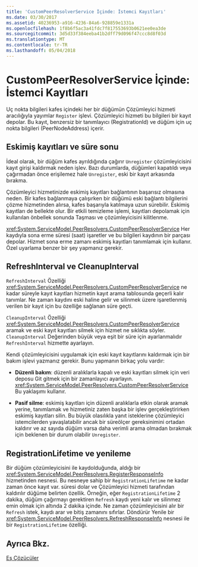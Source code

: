 ```yaml
---
title: 'CustomPeerResolverService İçinde: İstemci Kayıtları'
ms.date: 03/30/2017
ms.assetid: 40236953-a916-4236-84a6-928859e1331a
ms.openlocfilehash: 1f8b6f5ac3a41fdc7f817553693b0621ee0ea3de
ms.sourcegitcommit: 3d5d33f384eeba41b2dff79d096f47ccc8d8f03d
ms.translationtype: MT
ms.contentlocale: tr-TR
ms.lasthandoff: 05/04/2018
---
```

# <a name="inside-the-custompeerresolverservice-client-registrations"></a>CustomPeerResolverService İçinde: İstemci Kayıtları
Uç nokta bilgileri kafes içindeki her bir düğümün Çözümleyici hizmeti aracılığıyla yayımlar `Register` işlevi. Çözümleyici hizmeti bu bilgileri bir kayıt depolar. Bu kayıt, benzersiz bir tanımlayıcı (RegistrationId) ve düğüm için uç nokta bilgileri (PeerNodeAddress) içerir.  
  
## <a name="stale-records-and-expiration-time"></a>Eskimiş kayıtları ve süre sonu  
 İdeal olarak, bir düğüm kafes ayrıldığında çağırır `Unregister` çözümleyicisini kayıt girişi kaldırmak neden işlev. Bazı durumlarda, düğümleri kapatıldı veya çağırmadan önce erişilemez hale `Unregister`, eski bir kayıt arkasında bırakma.  
  
 Çözümleyici hizmetinizde eskimiş kayıtları bağlantının başarısız olmasına neden. Bir kafes bağlanmaya çalışırken bir düğümü eski bağlantı bilgilerini çözme hizmetinden alırsa, kafes başarıyla katılmaya uzun sürebilir. Eskimiş kayıtları de bellekte olur. Bir etkili temizleme işlemi, kayıtları depolamak için kullanılan önbellek sonunda Taşması ve çözümleyicisini kilitlenme.  
  
 <xref:System.ServiceModel.PeerResolvers.CustomPeerResolverService> Her kaydıyla sona erme süresi (saat) işaretler ve bu bilgileri kaydının bir parçası depolar. Hizmet sona erme zamanı eskimiş kayıtları tanımlamak için kullanır. Özel uyarlama benzer bir şey yapmanız gerekir.  
  
## <a name="refreshinterval-and-cleanupinterval"></a>RefreshInterval ve CleanupInterval  
 `RefreshInterval` Özelliği <xref:System.ServiceModel.PeerResolvers.CustomPeerResolverService> ne kadar süreyle kayıt kayıtları hizmetin kayıt arama tablosunda geçerli kalır tanımlar. Ne zaman kaydını eski haline gelir ve silinmek üzere işaretlenmiş verilen bir kayıt için bu özelliğe sağlanan süre geçti.  
  
 `CleanupInterval` Özelliği <xref:System.ServiceModel.PeerResolvers.CustomPeerResolverService> aramak ve eski kayıt kayıtları silmek için hizmet ne sıklıkta söyler. `CleanupInterval` Değerinden büyük veya eşit bir süre için ayarlanmalıdır `RefreshInterval` hizmette ayarlayın.  
  
 Kendi çözümleyicisini uygulamak için eski kayıt kayıtlarını kaldırmak için bir bakım işlevi yazmanız gerekir. Bunu yapmanın birkaç yolu vardır:  
  
-   **Düzenli bakım**: düzenli aralıklarla kapalı ve eski kayıtları silmek için veri deposu Git gitmek için bir zamanlayıcı ayarlayın. <xref:System.ServiceModel.PeerResolvers.CustomPeerResolverService> Bu yaklaşımı kullanır.  
  
-   **Pasif silme**: eskimiş kayıtları için düzenli aralıklarla etkin olarak aramak yerine, tanımlamak ve hizmetiniz zaten başka bir işlev gerçekleştirirken eskimiş kayıtları silin. Bu büyük olasılıkla yanıt isteklerine çözümleyici istemcilerden yavaşlatabilir ancak bir süreölçer gereksinimini ortadan kaldırır ve az sayıda düğüm varsa daha verimli arama olmadan bırakmak için beklenen bir durum olabilir `Unregister`.  
  
## <a name="registrationlifetime-and-refresh"></a>RegistrationLifetime ve yenileme  
 Bir düğüm çözümleyicisini ile kaydolduğunda, aldığı bir <xref:System.ServiceModel.PeerResolvers.RegisterResponseInfo> hizmetinden nesnesi. Bu nesneye sahip bir `RegistrationLifetime` ne kadar zaman önce kayıt var. süresi dolar ve Çözümleyici hizmeti tarafından kaldırılır düğüme belirten özellik. Örneğin, eğer `RegistrationLifetime` 2 dakika, düğüm çağırmayı gerektiren `Refresh` kaydı yeni kalır ve silinmez emin olmak için altında 2 dakika içinde. Ne zaman çözümleyicisini alır bir `Refresh` istek, kaydı arar ve bitiş zamanını sıfırlar. Döndürür Yenile bir <xref:System.ServiceModel.PeerResolvers.RefreshResponseInfo> nesnesi ile bir `RegistrationLifetime` özelliği.  
  
## <a name="see-also"></a>Ayrıca Bkz.  
 [Eş Çözücüler](../../../../docs/framework/wcf/feature-details/peer-resolvers.md)
